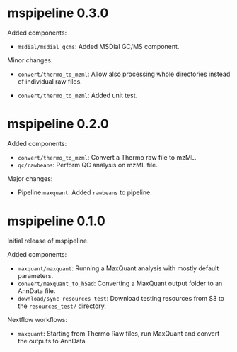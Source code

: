 # mspipeline 0.3.0

Added components:

* `msdial/msdial_gcms`: Added MSDial GC/MS component.

Minor changes:

* `convert/thermo_to_mzml`: Allow also processing whole directories instead of 
  individual raw files.

* `convert/thermo_to_mzml`: Added unit test.


# mspipeline 0.2.0

Added components:

* `convert/thermo_to_mzml`: Convert a Thermo raw file to mzML.
* `qc/rawbeans`: Perform QC analysis on mzML file.

Major changes:

* Pipeline `maxquant`: Added `rawbeans` to pipeline.

# mspipeline 0.1.0

Initial release of mspipeline.

Added components:
 * `maxquant/maxquant`: Running a MaxQuant analysis with mostly default parameters.
 * `convert/maxquant_to_h5ad`: Converting a MaxQuant output folder to an AnnData file. 
 * `download/sync_resources_test`: Download testing resources from S3 to the `resources_test/` directory.

Nextflow workflows:
 * `maxquant`: Starting from Thermo Raw files, run MaxQuant and convert the outputs to AnnData.